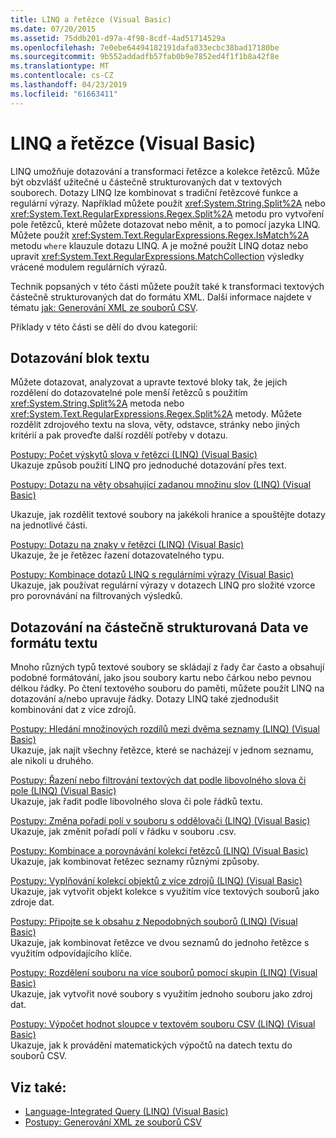 ```yaml
---
title: LINQ a řetězce (Visual Basic)
ms.date: 07/20/2015
ms.assetid: 75ddb201-d97a-4f98-8cdf-4ad51714529a
ms.openlocfilehash: 7e0ebe64494182191dafa033ecbc38bad17180be
ms.sourcegitcommit: 9b552addadfb57fab0b9e7852ed4f1f1b8a42f8e
ms.translationtype: MT
ms.contentlocale: cs-CZ
ms.lasthandoff: 04/23/2019
ms.locfileid: "61663411"
---
```

# <a name="linq-and-strings-visual-basic"></a>LINQ a řetězce (Visual Basic)
LINQ umožňuje dotazování a transformaci řetězce a kolekce řetězců. Může být obzvlášť užitečné u částečně strukturovaných dat v textových souborech. Dotazy LINQ lze kombinovat s tradiční řetězcové funkce a regulární výrazy. Například můžete použít <xref:System.String.Split%2A> nebo <xref:System.Text.RegularExpressions.Regex.Split%2A> metodu pro vytvoření pole řetězců, které můžete dotazovat nebo měnit, a to pomocí jazyka LINQ. Můžete použít <xref:System.Text.RegularExpressions.Regex.IsMatch%2A> metodu `where` klauzule dotazu LINQ. A je možné použít LINQ dotaz nebo upravit <xref:System.Text.RegularExpressions.MatchCollection> výsledky vrácené modulem regulárních výrazů.  
  
 Technik popsaných v této části můžete použít také k transformaci textových částečně strukturovaných dat do formátu XML. Další informace najdete v tématu [jak: Generování XML ze souborů CSV](how-to-generate-xml-from-csv-files.md).  
  
 Příklady v této části se dělí do dvou kategorií:  
  
## <a name="querying-a-block-of-text"></a>Dotazování blok textu  
 Můžete dotazovat, analyzovat a upravte textové bloky tak, že jejich rozdělení do dotazovatelné pole menší řetězců s použitím <xref:System.String.Split%2A> metoda nebo <xref:System.Text.RegularExpressions.Regex.Split%2A> metody. Můžete rozdělit zdrojového textu na slova, věty, odstavce, stránky nebo jiných kritérií a pak proveďte další rozdělí potřeby v dotazu.  
  
 [Postupy: Počet výskytů slova v řetězci (LINQ) (Visual Basic)](how-to-count-occurrences-of-a-word-in-a-string-linq.md)  
 Ukazuje způsob použití LINQ pro jednoduché dotazování přes text.  
  
 [Postupy: Dotazu na věty obsahující zadanou množinu slov (LINQ) (Visual Basic)](how-to-query-for-sentences-that-contain-a-specified-set-of-words.md)

 Ukazuje, jak rozdělit textové soubory na jakékoli hranice a spouštějte dotazy na jednotlivé části.  
  
 [Postupy: Dotazu na znaky v řetězci (LINQ) (Visual Basic)](how-to-query-for-characters-in-a-string-linq.md)  
 Ukazuje, že je řetězec řazení dotazovatelného typu.  
  
 [Postupy: Kombinace dotazů LINQ s regulárními výrazy (Visual Basic)](how-to-combine-linq-queries-with-regular-expressions.md)  
 Ukazuje, jak používat regulární výrazy v dotazech LINQ pro složité vzorce pro porovnávání na filtrovaných výsledků.  
  
## <a name="querying-semi-structured-data-in-text-format"></a>Dotazování na částečně strukturovaná Data ve formátu textu  
 Mnoho různých typů textové soubory se skládají z řady čar často a obsahují podobné formátování, jako jsou soubory kartu nebo čárkou nebo pevnou délkou řádky. Po čtení textového souboru do paměti, můžete použít LINQ na dotazování a/nebo upravuje řádky. Dotazy LINQ také zjednodušit kombinování dat z více zdrojů.  
  
 [Postupy: Hledání množinových rozdílů mezi dvěma seznamy (LINQ) (Visual Basic)](how-to-find-the-set-difference-between-two-lists-linq.md)  
 Ukazuje, jak najít všechny řetězce, které se nacházejí v jednom seznamu, ale nikoli u druhého.  
  
 [Postupy: Řazení nebo filtrování textových dat podle libovolného slova či pole (LINQ) (Visual Basic)](how-to-sort-or-filter-text-data-by-any-word-or-field-linq.md)  
 Ukazuje, jak řadit podle libovolného slova či pole řádků textu.  
  
 [Postupy: Změna pořadí polí v souboru s oddělovači (LINQ) (Visual Basic)](how-to-reorder-the-fields-of-a-delimited-file.md)  
 Ukazuje, jak změnit pořadí polí v řádku v souboru .csv.  
  
 [Postupy: Kombinace a porovnávání kolekcí řetězců (LINQ) (Visual Basic)](how-to-combine-and-compare-string-collections-linq.md)  
 Ukazuje, jak kombinovat řetězec seznamy různými způsoby.  
  
 [Postupy: Vyplňování kolekcí objektů z více zdrojů (LINQ) (Visual Basic)](how-to-populate-object-collections-from-multiple-sources-linq.md)  
 Ukazuje, jak vytvořit objekt kolekce s využitím více textových souborů jako zdroje dat.  
  
 [Postupy: Připojte se k obsahu z Nepodobných souborů (LINQ) (Visual Basic)](how-to-join-content-from-dissimilar-files-linq.md)  
 Ukazuje, jak kombinovat řetězce ve dvou seznamů do jednoho řetězce s využitím odpovídajícího klíče.  
  
 [Postupy: Rozdělení souboru na více souborů pomocí skupin (LINQ) (Visual Basic)](how-to-split-a-file-into-many-files-by-using-groups-linq.md)  
 Ukazuje, jak vytvořit nové soubory s využitím jednoho souboru jako zdroj dat.  
  
 [Postupy: Výpočet hodnot sloupce v textovém souboru CSV (LINQ) (Visual Basic)](how-to-compute-column-values-in-a-csv-text-file-linq.md)  
 Ukazuje, jak k provádění matematických výpočtů na datech textu do souborů CSV.  
  
## <a name="see-also"></a>Viz také:

- [Language-Integrated Query (LINQ) (Visual Basic)](index.md)
- [Postupy: Generování XML ze souborů CSV](how-to-generate-xml-from-csv-files.md)
